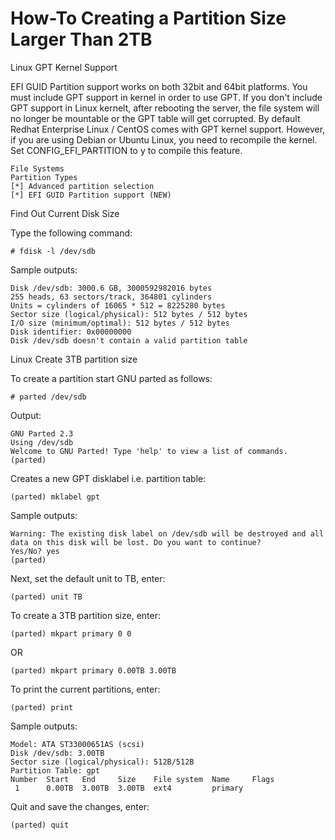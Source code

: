 # How-To Creating a Partition Size Larger Than 2TB

Linux GPT Kernel Support

EFI GUID Partition support works on both 32bit and 64bit platforms. You must include GPT support in kernel in order to use GPT. If you don't include GPT support in Linux kernelt, after rebooting the server, the file system will no longer be mountable or the GPT table will get corrupted. By default Redhat Enterprise Linux / CentOS comes with GPT kernel support. However, if you are using Debian or Ubuntu Linux, you need to recompile the kernel. Set CONFIG_EFI_PARTITION to y to compile this feature.
```
File Systems
Partition Types
[*] Advanced partition selection
[*] EFI GUID Partition support (NEW)
```

Find Out Current Disk Size

Type the following command:
```
# fdisk -l /dev/sdb
```

Sample outputs:
```
Disk /dev/sdb: 3000.6 GB, 3000592982016 bytes
255 heads, 63 sectors/track, 364801 cylinders
Units = cylinders of 16065 * 512 = 8225280 bytes
Sector size (logical/physical): 512 bytes / 512 bytes
I/O size (minimum/optimal): 512 bytes / 512 bytes
Disk identifier: 0x00000000
Disk /dev/sdb doesn't contain a valid partition table
```

Linux Create 3TB partition size

To create a partition start GNU parted as follows:
```
# parted /dev/sdb
```
Output:
```
GNU Parted 2.3
Using /dev/sdb
Welcome to GNU Parted! Type 'help' to view a list of commands.
(parted)
```

Creates a new GPT disklabel i.e. partition table:
```
(parted) mklabel gpt
```
Sample outputs:
```
Warning: The existing disk label on /dev/sdb will be destroyed and all data on this disk will be lost. Do you want to continue?
Yes/No? yes
(parted)
```
Next, set the default unit to TB, enter:
```
(parted) unit TB
```

To create a 3TB partition size, enter:
```
(parted) mkpart primary 0 0
```
OR
```
(parted) mkpart primary 0.00TB 3.00TB
```
To print the current partitions, enter:
```
(parted) print
```
Sample outputs:
```
Model: ATA ST33000651AS (scsi)
Disk /dev/sdb: 3.00TB
Sector size (logical/physical): 512B/512B
Partition Table: gpt
Number  Start   End     Size    File system  Name     Flags
 1      0.00TB  3.00TB  3.00TB  ext4         primary
```
Quit and save the changes, enter:
```
(parted) quit
```